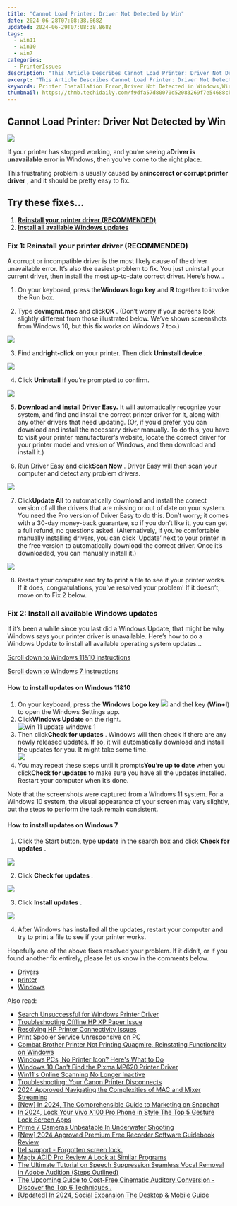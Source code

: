 ```yaml
---
title: "Cannot Load Printer: Driver Not Detected by Win"
date: 2024-06-28T07:08:38.868Z
updated: 2024-06-29T07:08:38.868Z
tags:
  - win11
  - win10
  - win7
categories:
  - PrinterIssues
description: "This Article Describes Cannot Load Printer: Driver Not Detected by Win"
excerpt: "This Article Describes Cannot Load Printer: Driver Not Detected by Win"
keywords: Printer Installation Error,Driver Not Detected in Windows,Win Printer Driver Troubleshooting,Cannot Load Printer Issue,Printer Driver Installation Help,Win XP Printer Driver Not Found,Solve Cannot Load Printer Problem
thumbnail: https://thmb.techidaily.com/f9dfa57d80070d52083269f7e54688cbc55bc603dffea5c52daaecde9ad2614f.jpg
---
```


## Cannot Load Printer: Driver Not Detected by Win

![](https://images.drivereasy.com/wp-content/uploads/2019/01/Printer-driver-unavailable-windows-e1547502552656.gif)

 If your printer has stopped working, and you’re seeing a**Driver is unavailable** error in Windows, then you’ve come to the right place.

 This frustrating problem is usually caused by an**incorrect or corrupt printer driver** , and it should be pretty easy to fix.

## Try these fixes…

1. **[Reinstall your printer driver (RECOMMENDED)](#method1)**
2. **[Install all available Windows updates](#method2)**

### Fix 1: Reinstall your printer driver (RECOMMENDED)

 A corrupt or incompatible driver is the most likely cause of the driver unavailable error. It’s also the easiest problem to fix. You just uninstall your current driver, then install the most up-to-date correct driver. Here’s how…

 1) On your keyboard, press the**Windows logo key** and **R**  together to invoke the Run box.

 2) Type **devmgmt.msc**  and click**OK** . (Don’t worry if your screens look slightly different from those illustrated below. We’ve shown screenshots from Windows 10, but this fix works on Windows 7 too.)

![](https://images.drivereasy.com/wp-content/uploads/2017/11/img_5a164dca2109f.png)

 3) Find and**right-click** on your printer. Then click **Uninstall device** .

![](https://images.drivereasy.com/wp-content/uploads/2017/11/img_5a16664c47596.png)

 4) Click **Uninstall**  if you’re prompted to confirm.

![](https://images.drivereasy.com/wp-content/uploads/2017/11/img_5a166d61b6e23.png)

 5) **[Download](https://tools.techidaily.com/drivereasy/download/) and install Driver Easy.** It will automatically recognize your system, and find and install the correct printer driver for it, along with any other drivers that need updating. (Or, if you’d prefer, you can download and install the necessary driver manually. To do this, you have to visit your printer manufacturer’s website, locate the correct driver for your printer model and version of Windows, and then download and install it.)

 6) Run Driver Easy and click**Scan Now** . Driver Easy will then scan your computer and detect any problem drivers.

![](https://images.drivereasy.com/wp-content/uploads/2017/11/img_5a1672bcbc0a7.jpg)

 7) Click**Update All** to automatically download and install the correct version of all the drivers that are missing or out of date on your system. You need the Pro version of Driver Easy to do this. Don’t worry; it comes with a 30-day money-back guarantee, so if you don’t like it, you can get a full refund, no questions asked. (Alternatively, if you’re comfortable manually installing drivers, you can click ‘Update’ next to your printer in the free version to automatically download the correct driver. Once it’s downloaded, you can manually install it.)

![](https://images.drivereasy.com/wp-content/uploads/2017/11/img_5a166e3214a67.jpg)

 8) Restart your computer and try to print a file to see if your printer works. If it does, congratulations, you’ve resolved your problem! If it doesn’t, move on to Fix 2 below.

### Fix 2: Install all available Windows updates

 If it’s been a while since you last did a Windows Update, that might be why Windows says your printer driver is unavailable. Here’s how to do a Windows Update to install all available operating system updates…

[Scroll down to Windows 11&10 instructions](#guide1)

[Scroll down to Windows 7 instructions](#guide2)

#### How to install updates on Windows 11&10

1. On your keyboard, press the **Windows Logo key** ![](https://images.drivereasy.com/wp-content/uploads/2023/10/windows-logo.png) and the**I** key (**Win+I**) to open the Windows Settings app.
2. Click**Windows Update** on the right.  
![win 11 update windows 1](https://images.drivereasy.com/wp-content/uploads/2023/10/win-11-update-windows-1.jpg)
3. Then click**Check for updates** . Windows will then check if there are any newly released updates. If so, it will automatically download and install the updates for you. It might take some time.  
![](https://images.drivereasy.com/wp-content/uploads/2023/10/win-11-update-windows-2.jpg)
4. You may repeat these steps until it prompts**You’re up to date** when you click**Check for updates** to make sure you have all the updates installed. Restart your computer when it’s done.

 Note that the screenshots were captured from a Windows 11 system. For a Windows 10 system, the visual appearance of your screen may vary slightly, but the steps to perform the task remain consistent.

#### How to install updates on Windows 7

 1) Click the Start button, type **update**  in the search box and click **Check for updates** .

![](https://images.drivereasy.com/wp-content/uploads/2017/11/img_5a167ac767596.jpg)

 2) Click **Check for updates** .

![](https://images.drivereasy.com/wp-content/uploads/2017/11/img_5a167b717a88d.jpg)

 3) Click **Install updates** .

![](https://images.drivereasy.com/wp-content/uploads/2017/11/img_5a167d918e4c5.png)

 4) After Windows has installed all the updates, restart your computer and try to print a file to see if your printer works.

 Hopefully one of the above fixes resolved your problem. If it didn’t, or if you found another fix entirely, please let us know in the comments below.

* [Drivers](https://tools.techidaily.com/drivereasy/download/)
* [printer](https://tools.techidaily.com/drivereasy/download/)
* [Windows](https://tools.techidaily.com/drivereasy/download/)

<ins class="adsbygoogle"
     style="display:block"
     data-ad-format="autorelaxed"
     data-ad-client="ca-pub-7571918770474297"
     data-ad-slot="1223367746"></ins>



<ins class="adsbygoogle"
     style="display:block"
     data-ad-client="ca-pub-7571918770474297"
     data-ad-slot="8358498916"
     data-ad-format="auto"
     data-full-width-responsive="true"></ins>

<span class="atpl-alsoreadstyle">Also read:</span>
<div><ul>
<li><a href="https://printer-issues.techidaily.com/search-unsuccessful-for-windows-printer-driver/"><u>Search Unsuccessful for Windows Printer Driver</u></a></li>
<li><a href="https://printer-issues.techidaily.com/troubleshooting-offline-hp-xp-paper-issue/"><u>Troubleshooting Offline HP XP Paper Issue</u></a></li>
<li><a href="https://printer-issues.techidaily.com/resolving-hp-printer-connectivity-issues/"><u>Resolving HP Printer Connectivity Issues</u></a></li>
<li><a href="https://printer-issues.techidaily.com/print-spooler-service-unresponsive-on-pc/"><u>Print Spooler Service Unresponsive on PC</u></a></li>
<li><a href="https://printer-issues.techidaily.com/combat-brother-printer-not-printing-quagmire-reinstating-functionality-on-windows/"><u>Combat Brother Printer Not Printing Quagmire, Reinstating Functionality on Windows</u></a></li>
<li><a href="https://printer-issues.techidaily.com/windows-pcs-no-printer-icon-heres-what-to-do/"><u>Windows PCs, No Printer Icon? Here's What to Do</u></a></li>
<li><a href="https://printer-issues.techidaily.com/windows-10-cant-find-the-pixma-mp620-printer-driver/"><u>Windows 10 Can't Find the Pixma MP620 Printer Driver</u></a></li>
<li><a href="https://printer-issues.techidaily.com/win11s-online-scanning-no-longer-inactive/"><u>Win11's Online Scanning No Longer Inactive</u></a></li>
<li><a href="https://printer-issues.techidaily.com/troubleshooting-your-canon-printer-disconnects/"><u>Troubleshooting: Your Canon Printer Disconnects</u></a></li>
<li><a href="https://extra-guidance.techidaily.com/2024-approved-navigating-the-complexities-of-mac-and-mixer-streaming/"><u>2024 Approved  Navigating the Complexities of MAC and Mixer Streaming</u></a></li>
<li><a href="https://snapchat-videos.techidaily.com/new-in-2024-the-comprehensible-guide-to-marketing-on-snapchat/"><u>[New] In 2024, The Comprehensible Guide to Marketing on Snapchat</u></a></li>
<li><a href="https://android-unlock.techidaily.com/in-2024-lock-your-vivo-x100-pro-phone-in-style-the-top-5-gesture-lock-screen-apps-by-drfone-android/"><u>In 2024, Lock Your Vivo X100 Pro Phone in Style The Top 5 Gesture Lock Screen Apps</u></a></li>
<li><a href="https://extra-hints.techidaily.com/prime-7-cameras-unbeatable-in-underwater-shooting/"><u>Prime 7 Cameras  Unbeatable In Underwater Shooting</u></a></li>
<li><a href="https://digital-screen-recording.techidaily.com/new-2024-approved-premium-free-recorder-software-guidebook-review/"><u>[New] 2024 Approved  Premium Free Recorder Software Guidebook Review</u></a></li>
<li><a href="https://review-topics.techidaily.com/itel-support-forgotten-screen-lock-by-drfone-android-unlock-android-unlock/"><u>Itel support - Forgotten screen lock.</u></a></li>
<li><a href="https://extra-resources.techidaily.com/magix-acid-pro-review-a-look-at-similar-programs/"><u>Magix ACID Pro Review  A Look at Similar Programs</u></a></li>
<li><a href="https://audio-shaping.techidaily.com/the-ultimate-tutorial-on-speech-suppression-seamless-vocal-removal-in-adobe-audition-steps-outlined/"><u>The Ultimate Tutorial on Speech Suppression Seamless Vocal Removal in Adobe Audition (Steps Outlined)</u></a></li>
<li><a href="https://voice-adjusting.techidaily.com/the-upcoming-guide-to-cost-free-cinematic-auditory-conversion-discover-the-top-6-techniques/"><u>The Upcoming Guide to Cost-Free Cinematic Auditory Conversion - Discover the Top 6 Techniques .</u></a></li>
<li><a href="https://discord-videos.techidaily.com/updated-in-2024-social-expansion-the-desktop-and-mobile-guide/"><u>[Updated] In 2024, Social Expansion  The Desktop & Mobile Guide</u></a></li>
</ul></div>
